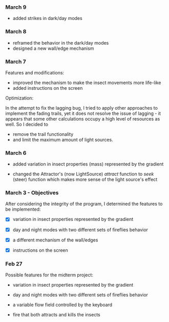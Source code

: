 ### March 9

- added strikes in dark/day modes



### March 8

- reframed the behavior in the dark/day modes
- designed a new wall/edge mechanism



### March 7

Features and modifications:

- improved the mechanism to make the insect movements more life-like
- added instructions on the screen

Optimization: 

In the attempt to fix the lagging bug, I tried to apply other approaches to implement the fading trails, yet it does not resolve the issue of lagging - it appears that some other calculations occupy a high level of resources as well. So I decided to

- remove the trail functionality
- and limit the maximum amount of light sources.



### March 6

- added variation in insect properties (mass) represented by the gradient

- changed the Attractor's (now LightSource) *attract* function to *seek* (steer) function which makes more sense of the light source's effect



### March 3 - Objectives

After considering the integrity of the program, I determined the features to be implemented:

- [x] variation in insect properties represented by the gradient
- [x] day and night modes with two different sets of fireflies behavior
- [x] a different mechanism of the wall/edges
- [x] instructions on the screen



### Feb 27

Possible features for the midterm project:

- variation in insect properties represented by the gradient
- day and night modes with two different sets of fireflies behavior
- a variable flow field controlled by the keyboard


- fire that both attracts and kills the insects
